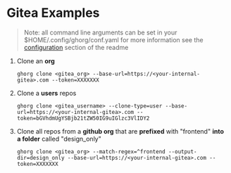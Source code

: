 # Gitea Examples

> Note: all command line arguments can be set in your $HOME/.config/ghorg/conf.yaml for more information see the [configuration](https://github.com/gabrie30/ghorg#configuration) section of the readme

1. Clone an **org**

    ```
    ghorg clone <gitea_org> --base-url=https://<your-internal-gitea>.com --token=XXXXXXX
    ```

1. Clone a **users** repos

    ```
    ghorg clone <gitea_username> --clone-type=user --base-url=https://<your-internal-gitea>.com --token=bGVhdmUgYSBjb21tZW50IG9uIGlzc3VlIDY2
    ```

1. Clone all repos from a **github org** that are **prefixed** with "frontend" **into a folder** called "design_only"

    ```
    ghorg clone <gitea_org> --match-regex=^frontend --output-dir=design_only --base-url=https://<your-internal-gitea>.com --token=XXXXXXX
    ```
